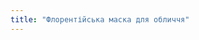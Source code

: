 ```yaml
---
title: "Флорентійська маска для обличчя"
---
```


<YouTube id='VcQ69_ANsRA' />

<PatternDocs pattern='florence' />

